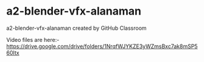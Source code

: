 # a2-blender-vfx-alanaman
a2-blender-vfx-alanaman created by GitHub Classroom

Video files are here:- https://drive.google.com/drive/folders/1NrqfWJYKZE3yWZmsBxc7ak8mSP560Itx
